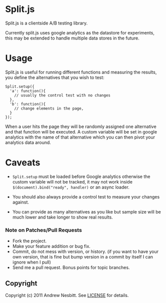 # Split.js

Split.js is a clientside A/B testing library.

Currently split.js uses google analytics as the datastore for experiments, this may be extended to handle multiple data stores in the future.

# Usage

Split.js is useful for running different functions and measuring the results, you define the alternatives that you wish to test:

    Split.setup({
      'a': function(){
        // usually the control test with no changes
      },
      'b': function(){
        // change elements in the page,
      }
    });

When a user hits the page they will be randomly assigned one alternative and that function will be executed.
A custom variable will be set in google analytics with the name of that alternative which you can then pivot your analytics data around.

# Caveats

* `Split.setup` must be loaded before Google analytics otherwise the custom variable will not be tracked,
it may not work inside `$(document).bind("ready", handler)` or an async loader.

* You should also always provide a control test to measure your changes against.

* You can provide as many alternatives as you like but sample size will be much lower and take longer to show real results.

### Note on Patches/Pull Requests

 * Fork the project.
 * Make your feature addition or bug fix.
 * Commit, do not mess with version, or history.
   (if you want to have your own version, that is fine but bump version in a commit by itself I can ignore when I pull)
 * Send me a pull request. Bonus points for topic branches.

## Copyright

Copyright (c) 2011 Andrew Nesbitt. See [LICENSE](https://github.com/andrew/split.js/blob/master/LICENSE) for details.
